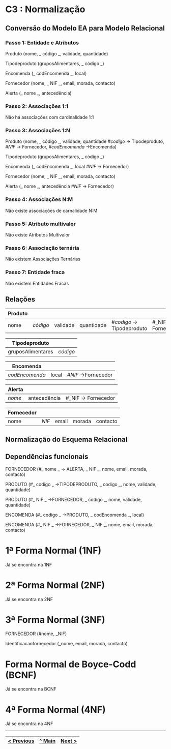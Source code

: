 # C3 : Normalização

## Conversão do Modelo EA para Modelo Relacional

### Passo 1: Entidade e Atributos 

Produto (nome, _ código _, validade, quantidade)

Tipodeproduto (gruposAlimentares, _ código _)

Encomenda (_ codEncomenda _, local)

Fornecedor (nome, _ NIF _, email, morada, contacto)

Alerta (_ nome _, antecedência)

### Passo 2: Associações 1:1

Não há associações com cardinalidade 1:1

### Passo 3: Associações 1:N

Produto (nome, _ código _, validade, quantidade
#_codigo_ -> Tipodeproduto, #_NIF_ -> Fornecedor, #_codEncomenda_ ->Encomenda)

Tipodeproduto (gruposAlimentares, _ código _)

Encomenda (_ codEncomenda _, local
#_NIF_ -> Fornecedor)

Fornecedor (nome, _ NIF _, email, morada, contacto)

Alerta (_ nome _, antecedência
#_NIF_ -> Fornecedor)

### Passo 4: Associações N:M

Não existe associações de carnalidade N:M

### Passo 5: Atributo multivalor

Não existe Atributos Multivalor

### Passo 6: Associação ternária

Não existem Associações Ternárias

### Passo 7: Entidade fraca

Não existem Entidades Fracas


## Relações

|Produto    |        |        |          |                          |                   |                            |
|-----------|--------|--------|----------|--------------------------|-------------------|----------------------------|
|nome       |_código_|validade|quantidade|#_codigo_ -> Tipodeproduto|#_NIF -> Fornecedor|#_codEncomenda_ -> Encomenda|

|Tipodeproduto    |        |
|-----------------|--------|
|gruposAlimentares|_código_|

|Encomenda     |     |                   |           
|--------------|-----|-------------------|
|_codEncomenda_|local|#_NIF_ ->Fornecedor|

|Alerta|            |                   |
|------|------------|-------------------|
|_nome_|antecedência|#_NIF -> Fornecedor|

|Fornecedor|     |     |      |        |
|----------|-----|-----|------|--------|
|nome      |_NIF_|email|morada|contacto|



## Normalização do Esquema Relacional

## Dependências funcionais

FORNECEDOR (#_ nome _ -> ALERTA, _ NIF  _, nome, email, morada, contacto)

PRODUTO (#_ codigo _ ->TIPODEPRODUTO, _ codigo  _, nome, validade, quantidade)

PRODUTO (#_ NIF  _ ->FORNECEDOR, _ codigo  _, nome, validade, quantidade)

ENCOMENDA (#_ codigo  _ ->PRODUTO, _ codEncomenda  _, local)

ENCOMENDA (#_ NIF  _ ->FORNECEDOR, _ NIF _, nome, email, morada, contacto)

# 1ª Forma Normal (1NF)

Já se encontra na 1NF

# 2ª Forma Normal (2NF)

Já se encontra na 2NF

# 3ª Forma Normal (3NF)

FORNECEDOR (#nome, _NIF)

Identificacaofornecedor (_nome, email, morada, contacto)

# Forma Normal de Boyce-Codd (BCNF)

Já se encontra na BCNF

# 4ª Forma Normal (4NF)

Já se encontra na 4NF

---
[< Previous](rebd02.md) | [^ Main](https://github.com/TCM21-SIBD03/reportSIBD) | [Next >](rebd04.md)
:--- | :---: | ---: 

